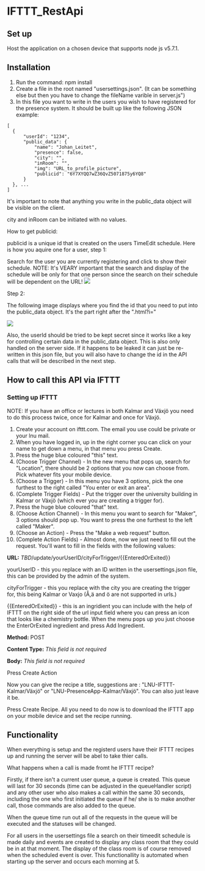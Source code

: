 # IFTTT_RestApi

## Set up

Host the application on a chosen device that supports node js v5.7.1.

## Installation

1. Run the command: npm install
2. Create a file in the root named "usersettings.json". (It can be something else but then you have to change the fileName varible in server.js")
3. In this file you want to write in the users you wish to have registered for the presence system. It should be built up like the following JSON example: 
```
[
  {
      "userId": "1234",
      "public_data": {
          "name": "Johan_Leitet",
          "presence": false,
          "city": "",
          "inRoom": "",
          "img": "URL_to_profile_picture",
          "publicid": "6Y7XYQQ7wZ36QvZ5071875y6YQ8"
      }
  }, ...
]
```

It's important to note that anything you write in the public_data object will be visible on the client.

city and inRoom can be initiated with no values.

How to get publicid:

publicid is a unique id that is created on the users TimeEdit schedule. Here is how you aquire one for a user, step 1:

Search for the user you are currently registering and click to show their schedule. NOTE: It's VEARY important that the search and display of the schedule will be only for that one person since the search on their schedule will be dependent on the URL!
<img src="http://i.imgur.com/IFEjEda.png"></img>

Step 2: 

The following image displays where you find the id that you need to put into the public_data object. It's the part right after the ".html?i="

<img src="http://i.imgur.com/OzATPH2.png"></img>

Also, the userId should be tried to be kept secret since it works like a key for controlling certain data in the public_data object. This is also only handled on the server side. If it happens to be leaked it can just be re-written in this json file, but you will also have to change the id in the API calls that will be described in the next step.

## How to call this API via IFTTT

### Setting up IFTTT
NOTE: If you have an office or lectures in both Kalmar and Växjö you need to do this process twice, once for Kalmar and once for Växjö.

1. Create your account on ifttt.com. The email you use could be private or your lnu mail.
2. When you have logged in, up in the right corner you can click on your name to get down a menu, in that menu you press Create.
3. Press the huge blue coloured "this" text.
4. (Choose Trigger Channel) - In the new menu that pops up, search for "Location", there should be 2 options that you now can choose from. Pick whatever fits your mobile device.
5. (Choose a Trigger) - In this menu you have 3 options, pick the one furthest to the right called "You enter or exit an area".
6. (Complete Trigger Fields) - Put the trigger over the university building in Kalmar or Växjö (which ever you are creating a trigger for). 
7. Press the huge blue coloured "that" text.
8. (Choose Action Channel) - In this menu you want to search for "Maker", 3 options should pop up. You want to press the one furthest to the left called "Maker".
9. (Choose an Action) - Press the "Make a web request" button.
10. (Complete Action Fields) - Almost done, now we just need to fill out the request. You'll want to fill in the fields with the following values:

<b>URL:</b> *TBD*/update/yourUserID/cityForTrigger/{{EnteredOrExited}}

yourUserID - this you replace with an ID written in the usersettings.json file, this can be provided by the admin of the system.

cityForTrigger - this you replace with the city you are creating the trigger for, this being Kalmar or Vaxjo (Å,ä and ö are not supported in urls.)

{{EnteredOrExited}} - this is an ingridient you can include with the help of IFTTT on the right side of the url input field where you can press an icon that looks like a chemistry bottle. When the menu pops up you just choose the EnterOrExited ingredient and press Add Ingredient.

<b>Method:</b> POST

<b>Content Type:</b> *This field is not required*

<b>Body:</b> *This field is not required*

Press Create Action

Now you can give the recipe a title, suggestions are : "LNU-IFTTT-Kalmar/Växjö" or "LNU-PresenceApp-Kalmar/Växjö". You can also just leave it be.

Press Create Recipe. All you need to do now is to download the IFTTT app on your mobile device and set the recipe running.

## Functionality

When everything is setup and the registerd users have their IFTTT recipes up and running the server will be abel to take thier calls.

What happens when a call is made fromt he IFTTT recipe?

Firstly, if there isn't a current user queue, a queue is created. This queue will last for 30 seconds (time can be adjusted in the queueHandler script) and any other user who also makes a call within the same 30 seconds, including the one who first initiated the queue if he/ she is to make another call, those commands are also added to the queue. 

When the queue time run out all of the requests in the queue will be executed and the statuses will be changed. 

For all users in the usersettings file a search on their timeedit schedule is made daily and events are created to display any class room that they could be in at that moment. The display of the class room is of course removed when the scheduled event is over. This functionallity is automated when starting up the server and occurs each morning at 5.
